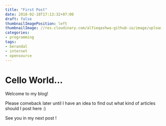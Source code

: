 ```yaml
---
title: "First Post"
date: 2018-02-18T17:13:32+07:00
draft: false
thumbnailImagePosition: left
thumbnailImage: //res.cloudinary.com/alfieqashwa-github-io/image/upload/v1519014639/pexels-photo-879824.jpg
categories:
- programming
tags:
- berandal
- internet
- opensource
---
```


# Cello World...

Welcome to my blog!

Please comeback later until I have an idea to find out what kind of articles should I post here :)

See you in my next post !



